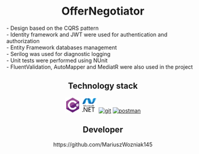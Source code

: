 <h1 align="center">OfferNegotiator</h1>
<p>
- Design based on the CQRS pattern</br>
- Identity framework and JWT were used for authentication and authorization</br>
- Entity Framework databases management</br>
- Serilog was used for diagnostic logging</br>
- Unit tests were performed using NUnit</br>
- FluentValidation, AutoMapper and MediatR were also used in the project</br>
</p>

<h2 align="center">Technology stack</h2>
<p align="center">
  <a href="https://www.w3schools.com/cs/" target="_blank" rel="noreferrer"> <img src="https://raw.githubusercontent.com/devicons/devicon/master/icons/csharp/csharp-original.svg" alt="csharp" width="40" height="40"/></a>
  <a href="https://dotnet.microsoft.com/" target="_blank" rel="noreferrer"> <img src="https://raw.githubusercontent.com/devicons/devicon/master/icons/dot-net/dot-net-original-wordmark.svg" alt="dotnet" width="40" height="40"/></a>
  <a href="https://git-scm.com/" target="_blank" rel="noreferrer"> <img src="https://www.vectorlogo.zone/logos/git-scm/git-scm-icon.svg" alt="git" width="40" height="40"/></a>
  <a href="https://postman.com" target="_blank" rel="noreferrer"> <img src="https://www.vectorlogo.zone/logos/getpostman/getpostman-icon.svg" alt="postman" width="40" height="40"/></a>
</p>

<h2 align="center">Developer</h2>
<p align="center">https://github.com/MariuszWozniak145</p>
</p>


